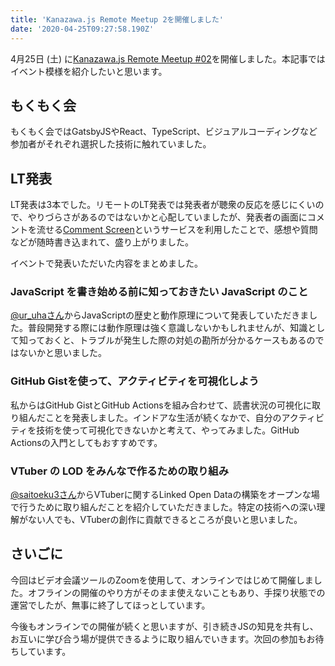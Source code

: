 ```yaml
---
title: 'Kanazawa.js Remote Meetup 2を開催しました'
date: '2020-04-25T09:27:58.190Z'
---
```


4月25日 (土) に[Kanazawa.js Remote Meetup #02](https://kanazawajs.connpass.com/event/171954/)を開催しました。本記事ではイベント模様を紹介したいと思います。

## もくもく会
もくもく会ではGatsbyJSやReact、TypeScript、ビジュアルコーディングなど参加者がそれぞれ選択した技術に触れていました。

## LT発表
LT発表は3本でした。リモートのLT発表では発表者が聴衆の反応を感じにくいので、やりづらさがあるのではないかと心配していましたが、発表者の画面にコメントを流せる[Comment Screen](https://commentscreen.com/)というサービスを利用したことで、感想や質問などが随時書き込まれて、盛り上がりました。

イベントで発表いただいた内容をまとめました。

### JavaScript を書き始める前に知っておきたい JavaScript のこと
[@ur_uhaさん](https://twitter.com/ur_uha)からJavaScriptの歴史と動作原理について発表していただきました。普段開発する際には動作原理は強く意識しないかもしれませんが、知識として知っておくと、トラブルが発生した際の対処の勘所が分かるケースもあるのではないかと思いました。

<Slide id='a740320be15e419c86acddfc8648ea33' />

### GitHub Gistを使って、アクティビティを可視化しよう
私からはGitHub GistとGitHub Actionsを組み合わせて、読書状況の可視化に取り組んだことを発表しました。インドアな生活が続くなかで、自分のアクティビティを技術を使って可視化できないかと考えて、やってみました。GitHub Actionsの入門としてもおすすめです。

<Slide id='1908154a6c9849c89be1a03b554b106d' />

### VTuber の LOD をみんなで作るための取り組み
[@saitoeku3さん](https://twitter.com/saitoeku3)からVTuberに関するLinked Open Dataの構築をオープンな場で行うために取り組んだことを紹介していただきました。特定の技術への深い理解がない人でも、VTuberの創作に貢献できるところが良いと思いました。

<Slide id='7c9b3c69f6fd4a2488c8f5b948d4407e' />

## さいごに
今回はビデオ会議ツールのZoomを使用して、オンラインではじめて開催しました。オフラインの開催のやり方がそのまま使えないこともあり、手探り状態での運営でしたが、無事に終了してほっとしています。

今後もオンラインでの開催が続くと思いますが、引き続きJSの知見を共有し、お互いに学び合う場が提供できるように取り組んでいきます。次回の参加もお待ちしています。